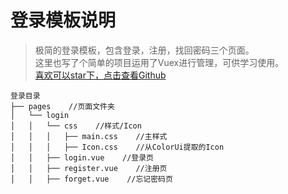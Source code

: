 ﻿# 登录模板说明  
> 极简的登录模板，包含登录，注册，找回密码三个页面。  
> 这里也写了个简单的项目运用了Vuex进行管理，可供学习使用。  
> [喜欢可以star下，点击查看Github](https://github.com/AmosHuKe/Watch-Test)    

```
登录目录
├── pages    //页面文件夹  
│   └── login
│   │   └── css    //样式/Icon
│   │   │   ├── main.css    //主样式
│   │   │   ├── Icon.css    //从ColorUi提取的Icon
│   │   ├── login.vue    //登录页
│   │   ├── register.vue    //注册页
│   │   ├── forget.vue    //忘记密码页
```